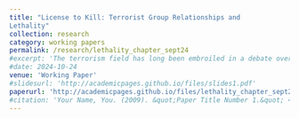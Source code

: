 ```yaml
---
title: "License to Kill: Terrorist Group Relationships and
Lethality"
collection: research
category: working papers
permalink: /research/lethality_chapter_sept24
#excerpt: 'The terrorism field has long been embroiled in a debate over whether terrorism is an effective coercive tactic. Some argue that terrorism is effective because groups choose the best method available in order to achieve their goals, while others argue that terrorists do not achieve their long-term goals. Missing from this debate is the distinction between key organizational attributes that may benefit or hinder success. This study examines organizational lethality as one such attribute and examines the impact that it has on group success. I show that there is a nonlinear relationship between lethality, success, and failure. Moderate levels of lethality are where groups are most likely to see success, but this is also when they are most likely to be forcibly eliminated.'
#date: 2024-10-24
venue: 'Working Paper'
#slidesurl: 'http://academicpages.github.io/files/slides1.pdf'
paperurl: 'http://academicpages.github.io/files/lethality_chapter_sept24.pdf'
#citation: 'Your Name, You. (2009). &quot;Paper Title Number 1.&quot; <i>Journal 1</i>. 1(1).'
---
```

